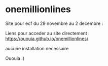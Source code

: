 # onemillionlines

Site pour ecf du 29 novembre au 2 decembre :

Liens pour acceder au site directement : https://ououia.github.io/onemillionlines/

aucune installation necessaire 


Ououia :)
